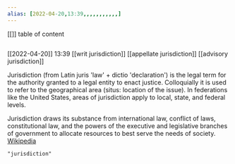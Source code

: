 ```yaml
---
alias: [2022-04-20,13:39,,,,,,,,,,,]
---
```

[[]]
table of content
```toc
```

[[2022-04-20]] 13:39
[[writ jurisdiction]]
[[appellate jurisdiction]]
[[advisory jurisdiction]]

Jurisdiction (from Latin juris 'law' + dictio 'declaration') is the legal term for the authority granted to a legal entity to enact justice. Colloquially it is used to refer to the geographical area (situs: location of the issue). In federations like the United States, areas of jurisdiction apply to local, state, and federal levels.

Jurisdiction draws its substance from international law, conflict of laws, constitutional law, and the powers of the executive and legislative branches of government to allocate resources to best serve the needs of society.
[Wikipedia](https://en.wikipedia.org/wiki/Jurisdiction)
```query
"jurisdiction"
```
